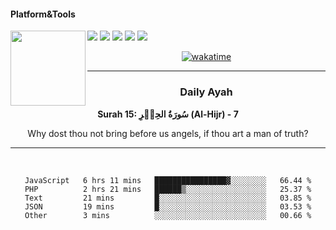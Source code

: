 #### Platform&Tools

[![](https://img.shields.io/badge/-NPM-cb3837?style=flat-square&logo=npm&logoColor=white)](https://npmjs.com/)
[![](https://img.shields.io/badge/PHP-777BB4?style=flat-square&logo=php&logoColor=white)](https://nodejs.org/)
[![](https://img.shields.io/badge/Julia-9558B2?style=flat-square&logo=julia&logoColor=white)](https://nodejs.org/)
<img src="https://avatars.githubusercontent.com/u/31664438?v=4" width="120" align="left">
[![](https://img.shields.io/badge/-Node.js-43853d?style=flat-square&logo=node.js&logoColor=ffffff)](https://nodejs.org/)
[![](https://img.shields.io/badge/Visual_Studio_Code-0078D4?style=flat-square&logo=visual%20studio%20code&logoColor=white)](https://nodejs.org/)

<center>

[![wakatime](https://wakatime.com/badge/user/87646243-158a-4241-a3cb-668e1fa2dbb8.svg)](https://wakatime.com/@87646243-158a-4241-a3cb-668e1fa2dbb8)
               

_______ 
### Daily Ayah

<!--START_SECTION:quran-->

**Surah 15: سُورَةُ الحِجۡرِ (Al-Hijr) - 7**

Why dost thou not bring before us angels, if thou art a man of truth?
 <!--END_SECTION:quran-->

  
                       
                                             
_______

&nbsp;&nbsp;     &nbsp;&nbsp;    &nbsp;&nbsp;   &nbsp;&nbsp;
 
<!--START_SECTION:waka-->

```text
JavaScript   6 hrs 11 mins   ████████████████▓░░░░░░░░   66.44 %
PHP          2 hrs 21 mins   ██████▒░░░░░░░░░░░░░░░░░░   25.37 %
Text         21 mins         █░░░░░░░░░░░░░░░░░░░░░░░░   03.85 %
JSON         19 mins         █░░░░░░░░░░░░░░░░░░░░░░░░   03.53 %
Other        3 mins          ░░░░░░░░░░░░░░░░░░░░░░░░░   00.66 %
```

<!--END_SECTION:waka-->
